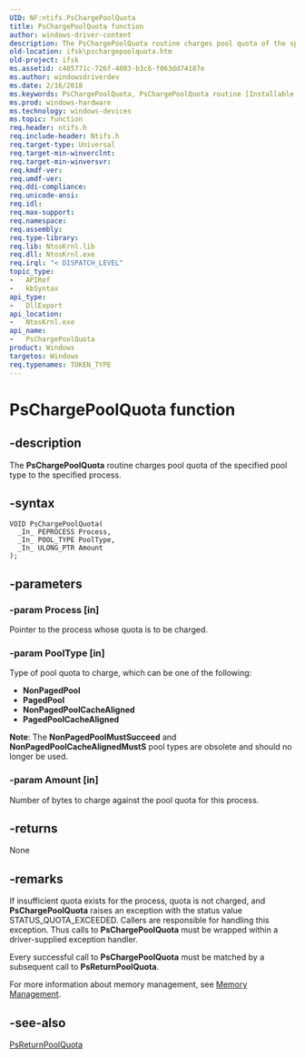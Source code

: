 ```yaml
---
UID: NF:ntifs.PsChargePoolQuota
title: PsChargePoolQuota function
author: windows-driver-content
description: The PsChargePoolQuota routine charges pool quota of the specified pool type to the specified process.
old-location: ifsk\pschargepoolquota.htm
old-project: ifsk
ms.assetid: c405771c-726f-4003-b3c6-f063dd74187e
ms.author: windowsdriverdev
ms.date: 2/16/2018
ms.keywords: PsChargePoolQuota, PsChargePoolQuota routine [Installable File System Drivers], ifsk.pschargepoolquota, ntifs/PsChargePoolQuota, psref_690f1550-4753-4f39-bcf2-bdcf7b80112d.xml
ms.prod: windows-hardware
ms.technology: windows-devices
ms.topic: function
req.header: ntifs.h
req.include-header: Ntifs.h
req.target-type: Universal
req.target-min-winverclnt: 
req.target-min-winversvr: 
req.kmdf-ver: 
req.umdf-ver: 
req.ddi-compliance: 
req.unicode-ansi: 
req.idl: 
req.max-support: 
req.namespace: 
req.assembly: 
req.type-library: 
req.lib: NtosKrnl.lib
req.dll: NtosKrnl.exe
req.irql: "< DISPATCH_LEVEL"
topic_type:
-	APIRef
-	kbSyntax
api_type:
-	DllExport
api_location:
-	NtosKrnl.exe
api_name:
-	PsChargePoolQuota
product: Windows
targetos: Windows
req.typenames: TOKEN_TYPE
---
```


# PsChargePoolQuota function


## -description


The <b>PsChargePoolQuota</b> routine charges pool quota of the specified pool type to the specified process. 


## -syntax


````
VOID PsChargePoolQuota(
  _In_ PEPROCESS Process,
  _In_ POOL_TYPE PoolType,
  _In_ ULONG_PTR Amount
);
````


## -parameters




### -param Process [in]

Pointer to the process whose quota is to be charged.


### -param PoolType [in]

Type of pool quota to charge, which can be one of the following: 

<ul>
<li><b>NonPagedPool</b></li>
<li><b>PagedPool</b></li>
<li><b>NonPagedPoolCacheAligned</b></li>
<li><b>PagedPoolCacheAligned</b></li>
</ul>


<b>Note</b>: The <b>NonPagedPoolMustSucceed</b> and <b>NonPagedPoolCacheAlignedMustS</b> pool types are obsolete and should no longer be used. 


### -param Amount [in]

Number of bytes to charge against the pool quota for this process. 


## -returns



None




## -remarks



If insufficient quota exists for the process, quota is not charged, and <b>PsChargePoolQuota</b> raises an exception with the status value STATUS_QUOTA_EXCEEDED. Callers are responsible for handling this exception. Thus calls to <b>PsChargePoolQuota</b> must be wrapped within a driver-supplied exception handler.

Every successful call to <b>PsChargePoolQuota</b> must be matched by a subsequent call to <b>PsReturnPoolQuota</b>.

For more information about memory management, see <a href="https://msdn.microsoft.com/e030a37c-26ab-4177-9980-4336928975e1">Memory Management</a>. 




## -see-also

<a href="..\ntifs\nf-ntifs-psreturnpoolquota.md">PsReturnPoolQuota</a>



 

 


